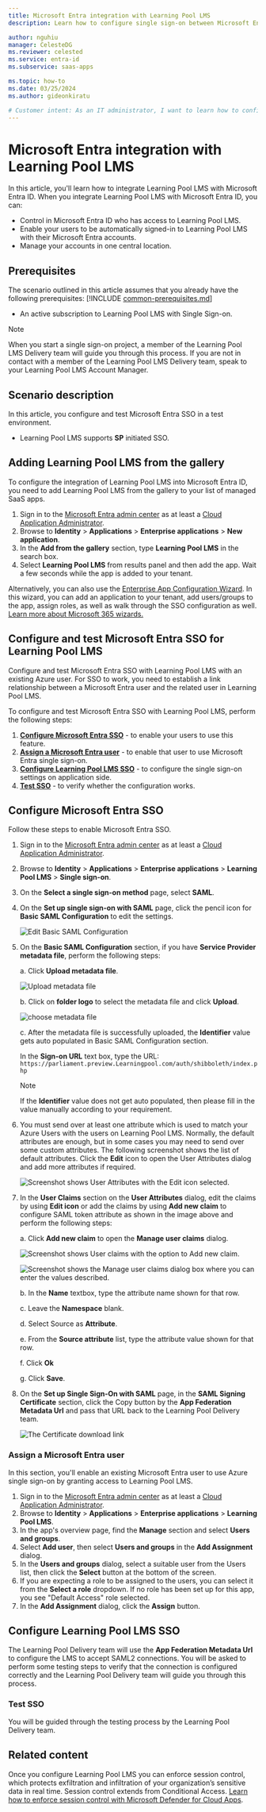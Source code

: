 ```yaml
---
title: Microsoft Entra integration with Learning Pool LMS
description: Learn how to configure single sign-on between Microsoft Entra ID and Learning Pool LMS.

author: nguhiu
manager: CelesteDG
ms.reviewer: celested
ms.service: entra-id
ms.subservice: saas-apps

ms.topic: how-to
ms.date: 03/25/2024
ms.author: gideonkiratu

# Customer intent: As an IT administrator, I want to learn how to configure single sign-on between Microsoft Entra ID and Learning Pool LMS so that I can control who has access to Learning Pool LMS, enable automatic sign-in with Microsoft Entra accounts, and manage my accounts in one central location.
---
```

# Microsoft Entra integration with Learning Pool LMS

In this article,  you'll learn how to integrate Learning Pool LMS with Microsoft Entra ID. When you integrate Learning Pool LMS with Microsoft Entra ID, you can:

* Control in Microsoft Entra ID who has access to Learning Pool LMS.
* Enable your users to be automatically signed-in to Learning Pool LMS with their Microsoft Entra accounts.
* Manage your accounts in one central location.

## Prerequisites
The scenario outlined in this article assumes that you already have the following prerequisites:
[!INCLUDE [common-prerequisites.md](~/identity/saas-apps/includes/common-prerequisites.md)]
* An active subscription to Learning Pool LMS with Single Sign-on.

> [!NOTE]
> When you start a single sign-on project, a member of the Learning Pool LMS Delivery team will guide you through this process. If you are not in contact with a member of the Learning Pool LMS Delivery team, speak to your Learning Pool LMS Account Manager.

## Scenario description

In this article,  you configure and test Microsoft Entra SSO in a test environment.

* Learning Pool LMS supports **SP** initiated SSO.

## Adding Learning Pool LMS from the gallery

To configure the integration of Learning Pool LMS into Microsoft Entra ID, you need to add Learning Pool LMS from the gallery to your list of managed SaaS apps.

1. Sign in to the [Microsoft Entra admin center](https://entra.microsoft.com) as at least a [Cloud Application Administrator](~/identity/role-based-access-control/permissions-reference.md#cloud-application-administrator).
1. Browse to **Identity** > **Applications** > **Enterprise applications** > **New application**.
1. In the **Add from the gallery** section, type **Learning Pool LMS** in the search box.
1. Select **Learning Pool LMS** from results panel and then add the app. Wait a few seconds while the app is added to your tenant.

 Alternatively, you can also use the [Enterprise App Configuration Wizard](https://portal.office.com/AdminPortal/home?Q=Docs#/azureadappintegration). In this wizard, you can add an application to your tenant, add users/groups to the app, assign roles, as well as walk through the SSO configuration as well. [Learn more about Microsoft 365 wizards.](/microsoft-365/admin/misc/azure-ad-setup-guides)

<a name='configure-and-test-azure-ad-sso-for-learning-pool-lms'></a>

## Configure and test Microsoft Entra SSO for Learning Pool LMS

Configure and test Microsoft Entra SSO with Learning Pool LMS with an existing Azure user. For SSO to work, you need to establish a link relationship between a Microsoft Entra user and the related user in Learning Pool LMS.

To configure and test Microsoft Entra SSO with Learning Pool LMS, perform the following steps:

1. **[Configure Microsoft Entra SSO](#configure-azure-ad-sso)** - to enable your users to use this feature.
1. **[Assign a Microsoft Entra user](#assign-an-azure-ad-user)** - to enable that user to use Microsoft Entra single sign-on.
1. **[Configure Learning Pool LMS SSO](#configure-learning-pool-lms-sso)** - to configure the single sign-on settings on application side.
1. **[Test SSO](#test-sso)** - to verify whether the configuration works.

<a name='configure-azure-ad-sso'></a>

## Configure Microsoft Entra SSO

Follow these steps to enable Microsoft Entra SSO.

1. Sign in to the [Microsoft Entra admin center](https://entra.microsoft.com) as at least a [Cloud Application Administrator](~/identity/role-based-access-control/permissions-reference.md#cloud-application-administrator).
1. Browse to **Identity** > **Applications** > **Enterprise applications** > **Learning Pool LMS** > **Single sign-on**.
1. On the **Select a single sign-on method** page, select **SAML**.
1. On the **Set up single sign-on with SAML** page, click the pencil icon for **Basic SAML Configuration** to edit the settings.

	![Edit Basic SAML Configuration](common/edit-urls.png)

1. On the **Basic SAML Configuration** section, if you have **Service Provider metadata file**, perform the following steps:

	a. Click **Upload metadata file**.

    ![Upload metadata file](common/upload-metadata.png)

	b. Click on **folder logo** to select the metadata file and click **Upload**.

	![choose metadata file](common/browse-upload-metadata.png)

	c. After the metadata file is successfully uploaded, the **Identifier** value gets auto populated in Basic SAML Configuration section.

	In the **Sign-on URL** text box, type the URL:
    `https://parliament.preview.Learningpool.com/auth/shibboleth/index.php`

	> [!Note]
	> If the **Identifier** value does not get auto populated, then please fill in the value manually according to your requirement.

5. You must send over at least one attribute which is used to match your Azure Users with the users on Learning Pool LMS. Normally, the default attributes are enough, but in some cases you may need to send over some custom attributes. The following screenshot shows the list of default attributes. Click the **Edit** icon to open the User Attributes dialog and add more attributes if required.

	![Screenshot shows User Attributes with the Edit icon selected.](common/edit-attribute.png)

6. In the **User Claims** section on the **User Attributes** dialog, edit the claims by using **Edit icon** or add the claims by using **Add new claim** to configure SAML token attribute as shown in the image above and perform the following steps: 

	a. Click **Add new claim** to open the **Manage user claims** dialog.

	![Screenshot shows User claims with the option to Add new claim.](common/new-save-attribute.png)

	![Screenshot shows the Manage user claims dialog box where you can enter the values described.](common/new-attribute-details.png)

	b. In the **Name** textbox, type the attribute name shown for that row.

	c. Leave the **Namespace** blank.

	d. Select Source as **Attribute**.

	e. From the **Source attribute** list, type the attribute value shown for that row.

	f. Click **Ok**

	g. Click **Save**.

7. On the **Set up Single Sign-On with SAML** page, in the **SAML Signing Certificate** section, click the Copy button by the **App Federation Metadata Url** and pass that URL back to the Learning Pool Delivery team.

	![The Certificate download link](common/copy-metadataurl.png)

<a name='assign-an-azure-ad-user'></a>

### Assign a Microsoft Entra user

In this section, you'll enable an existing Microsoft Entra user to use Azure single sign-on by granting access to Learning Pool LMS.

1. Sign in to the [Microsoft Entra admin center](https://entra.microsoft.com) as at least a [Cloud Application Administrator](~/identity/role-based-access-control/permissions-reference.md#cloud-application-administrator).
1. Browse to **Identity** > **Applications** > **Enterprise applications** > **Learning Pool LMS**.
1. In the app's overview page, find the **Manage** section and select **Users and groups**.
1. Select **Add user**, then select **Users and groups** in the **Add Assignment** dialog.
1. In the **Users and groups** dialog, select a suitable user from the Users list, then click the **Select** button at the bottom of the screen.
1. If you are expecting a role to be assigned to the users, you can select it from the **Select a role** dropdown. If no role has been set up for this app, you see "Default Access" role selected.
1. In the **Add Assignment** dialog, click the **Assign** button.

## Configure Learning Pool LMS SSO

The Learning Pool Delivery team will use the **App Federation Metadata Url** to configure the LMS to accept SAML2 connections. You will be asked to perform some testing steps to verify that the connection is configured correctly and the Learning Pool Delivery team will guide you through this process.

### Test SSO

You will be guided through the testing process by the Learning Pool Delivery team.

## Related content

Once you configure Learning Pool LMS you can enforce session control, which protects exfiltration and infiltration of your organization’s sensitive data in real time. Session control extends from Conditional Access. [Learn how to enforce session control with Microsoft Defender for Cloud Apps](/cloud-app-security/proxy-deployment-any-app).
